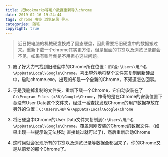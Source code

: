 ```yaml
---
title: 把bookmarks等用户数据重新导入chrome
date: 2019-02-16 19:24:44
tags: chrome 书签 浏览记录 导入
categories: 随笔
copyright: true
---
```


> 近日把电脑的机械硬盘换成了固态硬盘，因此需要把旧硬盘中的数据搬过来。重新下载一个chrome其实更方便，但是里面的书签以及浏览记录都会不见，如果有账号倒是不用担心这些问题。

1. 废了好大力气找到旧硬盘中的Chrome所在位置：`旧C盘:\Users\用户名\AppData\Local\Google\Chrome`，喜出望外地将整个文件夹复制到新硬盘中，启动chrome.exe，出现的却是一个全新的Chrome，不知道怎么回事。

2. 于是我删掉复制的文件夹，重新下载一个Chrome，它自动安装在了`C:\Program Files (x86)\Google\Chrome`，神奇的是在Chrome的安装位置下竟没有User Data这个文件夹，经过一番查找发现Chrome的用户数据存放在另外的位置：`C:\Users\用户名\AppData\Local\Google\Chrome`

3. 将旧硬盘中Chrome的User Data文件夹复制到`C:\Users\用户名\AppData\Local\Google\Chrome`，覆盖刚刚安装的Chrome的数据文件，(如果出现一些提示说无法移动 直接跳过就可以了)，然后重新启动Chrome

4. 这时候就会发现所有的书签以及浏览记录等数据全都回来了，你的Chrome又是从前爱的那个Chrome了。 

